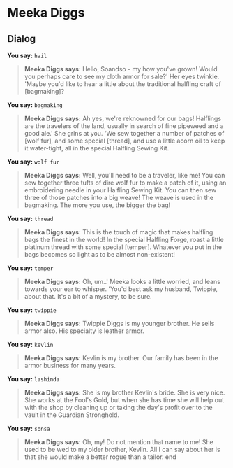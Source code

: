 # Meeka Diggs
## Dialog

**You say:** `hail`



>**Meeka Diggs says:** Hello, Soandso - my how you've grown!  Would you perhaps care to see my cloth armor for sale?'  Her eyes twinkle.  'Maybe you'd like to hear a little about the traditional halfling craft of [bagmaking]?

**You say:** `bagmaking`



>**Meeka Diggs says:** Ah yes, we're reknowned for our bags!  Halflings are the travelers of the land, usually in search of fine pipeweed and a good ale.'  She grins at you.  'We sew together a number of patches of [wolf fur], and some special [thread], and use a little acorn oil to keep it water-tight, all in the special Halfling Sewing Kit.

**You say:** `wolf fur`



>**Meeka Diggs says:** Well, you'll need to be a traveler, like me!  You can sew together three tufts of dire wolf fur to make a patch of it, using an embroidering needle in your Halfling Sewing Kit.  You can then sew three of those patches into a big weave!  The weave is used in the bagmaking.  The more you use, the bigger the bag!

**You say:** `thread`



>**Meeka Diggs says:** This is the touch of magic that makes halfling bags the finest in the world!  In the special Halfling Forge, roast a little platinum thread with some special [temper].  Whatever you put in the bags becomes so light as to be almost non-existent!

**You say:** `temper`



>**Meeka Diggs says:** Oh, um..'  Meeka looks a little worried, and leans towards your ear to whisper.  'You'd best ask my husband, Twippie, about that.  It's a bit of a mystery, to be sure.

**You say:** `twippie`



>**Meeka Diggs says:** Twippie Diggs is my younger brother. He sells armor also. His specialty is leather armor.

**You say:** `kevlin`



>**Meeka Diggs says:** Kevlin is my brother. Our family has been in the armor business for many years.

**You say:** `lashinda`



>**Meeka Diggs says:** She is my brother Kevlin's bride. She is very nice. She works at the Fool's Gold, but when she has time she will help out with the shop by cleaning up or taking the day's profit over to the vault in the Guardian Stronghold.

**You say:** `sonsa`



>**Meeka Diggs says:** Oh, my! Do not mention that name to me! She used to be wed to my older brother, Kevlin. All I can say about her is that she would make a better rogue than a tailor.
end